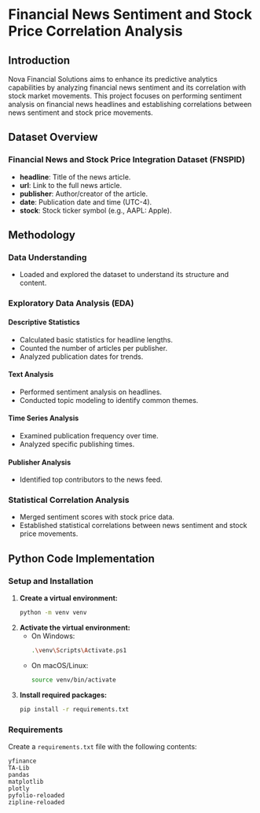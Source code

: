 # Financial News Sentiment and Stock Price Correlation Analysis

## Introduction
Nova Financial Solutions aims to enhance its predictive analytics capabilities by analyzing financial news sentiment and its correlation with stock market movements. This project focuses on performing sentiment analysis on financial news headlines and establishing correlations between news sentiment and stock price movements.

## Dataset Overview
### Financial News and Stock Price Integration Dataset (FNSPID)
- **headline**: Title of the news article.
- **url**: Link to the full news article.
- **publisher**: Author/creator of the article.
- **date**: Publication date and time (UTC-4).
- **stock**: Stock ticker symbol (e.g., AAPL: Apple).

## Methodology
### Data Understanding
- Loaded and explored the dataset to understand its structure and content.

### Exploratory Data Analysis (EDA)
#### Descriptive Statistics
- Calculated basic statistics for headline lengths.
- Counted the number of articles per publisher.
- Analyzed publication dates for trends.

#### Text Analysis
- Performed sentiment analysis on headlines.
- Conducted topic modeling to identify common themes.

#### Time Series Analysis
- Examined publication frequency over time.
- Analyzed specific publishing times.

#### Publisher Analysis
- Identified top contributors to the news feed.

### Statistical Correlation Analysis
- Merged sentiment scores with stock price data.
- Established statistical correlations between news sentiment and stock price movements.

## Python Code Implementation
### Setup and Installation
1. **Create a virtual environment:**
    ```bash
    python -m venv venv
    ```
2. **Activate the virtual environment:**
    - On Windows:
        ```bash
        .\venv\Scripts\Activate.ps1
        ```
    - On macOS/Linux:
        ```bash
        source venv/bin/activate
        ```
3. **Install required packages:**
    ```bash
    pip install -r requirements.txt
    ```

### Requirements
Create a `requirements.txt` file with the following contents:
```plaintext
yfinance
TA-Lib
pandas
matplotlib
plotly
pyfolio-reloaded
zipline-reloaded
